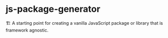 # js-package-generator
🏗 A starting point for creating a vanilla JavaScript package or library that is framework agnostic. 
